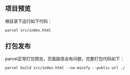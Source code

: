 ## 项目预览
根目录下运行如下代码：
```
parcel src/index.html
```

## 打包发布
parcel正常打包预览，页面路径会有问题，完整打包代码如下：
```
parcel build src/index.html --no-minify --public-url ./
```
